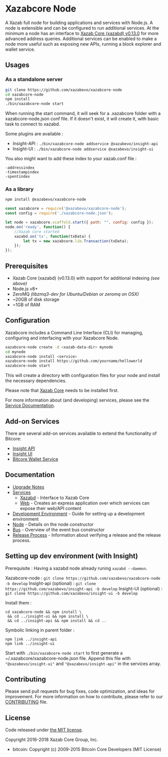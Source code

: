 Xazabcore Node
============

A Xazab full node for building applications and services with Node.js. A node is extensible and can be configured to run additional services. At the minimum a node has an interface to [Xazab Core (xazabd) v0.13.0](https://github.com/xazab/xazab/tree/v0.13.0.x) for more advanced address queries. Additional services can be enabled to make a node more useful such as exposing new APIs, running a block explorer and wallet service.

## Usages

### As a standalone server

```bash
git clone https://github.com/xazabevo/xazabcore-node
cd xazabcore-node
npm install
./bin/xazabcore-node start
```

When running the start command, it will seek for a .xazabcore folder with a xazabcore-node.json conf file.
If it doesn't exist, it will create it, with basic task to connect to xazabd.

Some plugins are available :

- Insight-API : `./bin/xazabcore-node addservice @xazabevo/insight-api`
- Insight-UI : `./bin/xazabcore-node addservice @xazabevo/insight-ui`

You also might want to add these index to your xazab.conf file :
```
-addressindex
-timestampindex
-spentindex
```

### As a library

```bash
npm install @xazabevo/xazabcore-node
```

```javascript
const xazabcore = require('@xazabevo/xazabcore-node');
const config = require('./xazabcore-node.json');

let node = xazabcore.scaffold.start({ path: "", config: config });
node.on('ready', function() {
    //Xazab core started
    xazabd.on('tx', function(txData) {
        let tx = new xazabcore.lib.Transaction(txData);
    });
});
```

## Prerequisites

- Xazab Core (xazabd) (v0.13.0) with support for additional indexing *(see above)*
- Node.js v8+
- ZeroMQ *(libzmq3-dev for Ubuntu/Debian or zeromq on OSX)*
- ~20GB of disk storage
- ~1GB of RAM

## Configuration

Xazabcore includes a Command Line Interface (CLI) for managing, configuring and interfacing with your Xazabcore Node.

```bash
xazabcore-node create -d <xazab-data-dir> mynode
cd mynode
xazabcore-node install <service>
xazabcore-node install https://github.com/yourname/helloworld
xazabcore-node start
```

This will create a directory with configuration files for your node and install the necessary dependencies.

Please note that [Xazab Core](https://github.com/xazab/xazab/tree/master) needs to be installed first.

For more information about (and developing) services, please see the [Service Documentation](docs/services.md).

## Add-on Services

There are several add-on services available to extend the functionality of Bitcore:

- [Insight API](https://github.com/xazabevo/insight-api/tree/master)
- [Insight UI](https://github.com/xazabevo/insight-ui/tree/master)
- [Bitcore Wallet Service](https://github.com/xazabevo/xazabcore-wallet-service/tree/master)

## Documentation

- [Upgrade Notes](docs/upgrade.md)
- [Services](docs/services.md)
  - [Xazabd](docs/services/xazabd.md) - Interface to Xazab Core
  - [Web](docs/services/web.md) - Creates an express application over which services can expose their web/API content
- [Development Environment](docs/development.md) - Guide for setting up a development environment
- [Node](docs/node.md) - Details on the node constructor
- [Bus](docs/bus.md) - Overview of the event bus constructor
- [Release Process](docs/release.md) - Information about verifying a release and the release process.


## Setting up dev environment (with Insight)

Prerequisite : Having a xazabd node already runing `xazabd --daemon`.

Xazabcore-node : `git clone https://github.com/xazabevo/xazabcore-node -b develop`
Insight-api (optional) : `git clone https://github.com/xazabevo/insight-api -b develop`
Insight-UI (optional) : `git clone https://github.com/xazabevo/insight-ui -b develop`

Install them :
```
cd xazabcore-node && npm install \
 && cd ../insight-ui && npm install \
 && cd ../insight-api && npm install && cd ..
```

Symbolic linking in parent folder :
```
npm link ../insight-api
npm link ../insight-ui
```

Start with `./bin/xazabcore-node start` to first generate a ~/.xazabcore/xazabcore-node.json file.
Append this file with `"@xazabevo/insight-ui"` and `"@xazabevo/insight-api"` in the services array.

## Contributing

Please send pull requests for bug fixes, code optimization, and ideas for improvement. For more information on how to contribute, please refer to our [CONTRIBUTING](https://github.com/xazabevo/xazabcore/blob/master/CONTRIBUTING.md) file.

## License

Code released under [the MIT license](https://github.com/xazabevo/xazabcore-node/blob/master/LICENSE).

Copyright 2016-2018 Xazab Core Group, Inc.

- bitcoin: Copyright (c) 2009-2015 Bitcoin Core Developers (MIT License)
